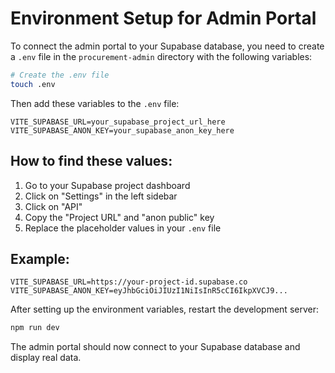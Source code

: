 # Environment Setup for Admin Portal

To connect the admin portal to your Supabase database, you need to create a `.env` file in the `procurement-admin` directory with the following variables:

```bash
# Create the .env file
touch .env
```

Then add these variables to the `.env` file:

```
VITE_SUPABASE_URL=your_supabase_project_url_here
VITE_SUPABASE_ANON_KEY=your_supabase_anon_key_here
```

## How to find these values:

1. Go to your Supabase project dashboard
2. Click on "Settings" in the left sidebar
3. Click on "API" 
4. Copy the "Project URL" and "anon public" key
5. Replace the placeholder values in your `.env` file

## Example:

```
VITE_SUPABASE_URL=https://your-project-id.supabase.co
VITE_SUPABASE_ANON_KEY=eyJhbGciOiJIUzI1NiIsInR5cCI6IkpXVCJ9...
```

After setting up the environment variables, restart the development server:

```bash
npm run dev
```

The admin portal should now connect to your Supabase database and display real data.




